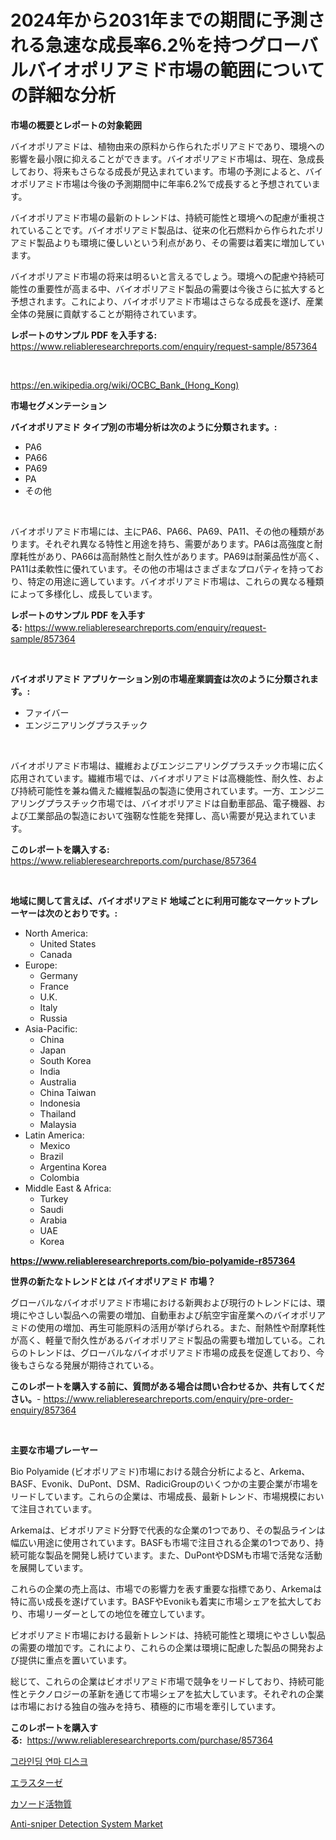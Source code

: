 <p><h1>2024年から2031年までの期間に予測される急速な成長率6.2％を持つグローバルバイオポリアミド市場の範囲についての詳細な分析</h1></p><p><strong>市場の概要とレポートの対象範囲</strong></p>
<p><p>バイオポリアミドは、植物由来の原料から作られたポリアミドであり、環境への影響を最小限に抑えることができます。バイオポリアミド市場は、現在、急成長しており、将来もさらなる成長が見込まれています。市場の予測によると、バイオポリアミド市場は今後の予測期間中に年率6.2%で成長すると予想されています。</p><p>バイオポリアミド市場の最新のトレンドは、持続可能性と環境への配慮が重視されていることです。バイオポリアミド製品は、従来の化石燃料から作られたポリアミド製品よりも環境に優しいという利点があり、その需要は着実に増加しています。</p><p>バイオポリアミド市場の将来は明るいと言えるでしょう。環境への配慮や持続可能性の重要性が高まる中、バイオポリアミド製品の需要は今後さらに拡大すると予想されます。これにより、バイオポリアミド市場はさらなる成長を遂げ、産業全体の発展に貢献することが期待されています。</p></p>
<p><strong>レポートのサンプル PDF を入手する:</strong> <a href="https://www.reliableresearchreports.com/enquiry/request-sample/857364">https://www.reliableresearchreports.com/enquiry/request-sample/857364</a></p>
<p>&nbsp;</p>
<p><a href="https://en.wikipedia.org/wiki/OCBC_Bank_(Hong_Kong)">https://en.wikipedia.org/wiki/OCBC_Bank_(Hong_Kong)</a></p>
<p><strong>市場セグメンテーション</strong></p>
<p><strong>バイオポリアミド タイプ別の市場分析は次のように分類されます。:</strong></p>
<p><ul><li>PA6</li><li>PA66</li><li>PA69</li><li>PA</li><li>その他</li></ul></p>
<p>&nbsp;</p>
<p><p>バイオポリアミド市場には、主にPA6、PA66、PA69、PA11、その他の種類があります。それぞれ異なる特性と用途を持ち、需要があります。PA6は高強度と耐摩耗性があり、PA66は高耐熱性と耐久性があります。PA69は耐薬品性が高く、PA11は柔軟性に優れています。その他の市場はさまざまなプロパティを持っており、特定の用途に適しています。バイオポリアミド市場は、これらの異なる種類によって多様化し、成長しています。</p></p>
<p><strong>レポートのサンプル PDF を入手する:</strong>&nbsp;<a href="https://www.reliableresearchreports.com/enquiry/request-sample/857364">https://www.reliableresearchreports.com/enquiry/request-sample/857364</a></p>
<p>&nbsp;</p>
<p><strong> バイオポリアミド アプリケーション別の市場産業調査は次のように分類されます。:</strong></p>
<p><ul><li>ファイバー</li><li>エンジニアリングプラスチック</li></ul></p>
<p>&nbsp;</p>
<p><p>バイオポリアミド市場は、繊維およびエンジニアリングプラスチック市場に広く応用されています。繊維市場では、バイオポリアミドは高機能性、耐久性、および持続可能性を兼ね備えた繊維製品の製造に使用されています。一方、エンジニアリングプラスチック市場では、バイオポリアミドは自動車部品、電子機器、および工業部品の製造において強靭な性能を発揮し、高い需要が見込まれています。</p></p>
<p><strong>このレポートを購入する:</strong>&nbsp; <a href="https://www.reliableresearchreports.com/purchase/857364">https://www.reliableresearchreports.com/purchase/857364</a></p>
<p>&nbsp;</p>
<p><strong>地域に関して言えば、バイオポリアミド 地域ごとに利用可能なマーケットプレーヤーは次のとおりです。:</strong></p>
<p><ul>
    <li>
        North America:
        <ul>
            <li>United States</li>
            <li>Canada</li>
        </ul>
    </li>
    <li>
        Europe:
        <ul>
            <li>Germany</li>
            <li>France</li>
            <li>U.K.</li>
            <li>Italy</li>
            <li>Russia</li>
        </ul>
    </li>
    <li>
        Asia-Pacific:
        <ul>
            <li>China</li>
            <li>Japan</li>
            <li>South Korea</li>
            <li>India</li>
            <li>Australia</li>
            <li>China Taiwan</li>
            <li>Indonesia</li>
            <li>Thailand</li>
            <li>Malaysia</li>
        </ul>
    </li>
    <li>
        Latin America:
        <ul>
            <li>Mexico</li>
            <li>Brazil</li>
            <li>Argentina Korea</li>
            <li>Colombia</li>
        </ul>
    </li>
    <li>
        Middle East & Africa:
        <ul>
            <li>Turkey</li>
            <li>Saudi</li>
            <li>Arabia</li>
            <li>UAE</li>
            <li>Korea</li>
        </ul>
    </li>
    </ul></p>
<p><strong><a href="https://www.reliableresearchreports.com/bio-polyamide-r857364">https://www.reliableresearchreports.com/bio-polyamide-r857364</a></strong>&nbsp;</p>
<p><strong>世界の新たなトレンドとは バイオポリアミド 市場？</strong></p>
<p><p>グローバルなバイオポリアミド市場における新興および現行のトレンドには、環境にやさしい製品への需要の増加、自動車および航空宇宙産業へのバイオポリアミドの使用の増加、再生可能原料の活用が挙げられる。また、耐熱性や耐摩耗性が高く、軽量で耐久性があるバイオポリアミド製品の需要も増加している。これらのトレンドは、グローバルなバイオポリアミド市場の成長を促進しており、今後もさらなる発展が期待されている。</p></p>
<p><strong>このレポートを購入する前に、質問がある場合は問い合わせるか、共有してください。</strong>- <a href="https://www.reliableresearchreports.com/enquiry/pre-order-enquiry/857364">https://www.reliableresearchreports.com/enquiry/pre-order-enquiry/857364</a></p>
<p>&nbsp;</p>
<p><strong>主要な市場プレーヤー</strong></p>
<p><p>Bio Polyamide (ビオポリアミド)市場における競合分析によると、Arkema、BASF、Evonik、DuPont、DSM、RadiciGroupのいくつかの主要企業が市場をリードしています。これらの企業は、市場成長、最新トレンド、市場規模において注目されています。</p><p>Arkemaは、ビオポリアミド分野で代表的な企業の1つであり、その製品ラインは幅広い用途に使用されています。BASFも市場で注目される企業の1つであり、持続可能な製品を開発し続けています。また、DuPontやDSMも市場で活発な活動を展開しています。</p><p>これらの企業の売上高は、市場での影響力を表す重要な指標であり、Arkemaは特に高い成長を遂げています。BASFやEvonikも着実に市場シェアを拡大しており、市場リーダーとしての地位を確立しています。</p><p>ビオポリアミド市場における最新トレンドは、持続可能性と環境にやさしい製品の需要の増加です。これにより、これらの企業は環境に配慮した製品の開発および提供に重点を置いています。</p><p>総じて、これらの企業はビオポリアミド市場で競争をリードしており、持続可能性とテクノロジーの革新を通じて市場シェアを拡大しています。それぞれの企業は市場における独自の強みを持ち、積極的に市場を牽引しています。</p></p>
<p><strong>このレポートを購入する:</strong>&nbsp;&nbsp;<a href="https://www.reliableresearchreports.com/purchase/857364">https://www.reliableresearchreports.com/purchase/857364</a></p>
<p><p><a href="https://github.com/LuckeyCorbin/Market-Research-Report-List-1/blob/main/22778167836.md">그라인딩 연마 디스크</a></p><p><a href="https://github.com/DanykaKilback/Market-Research-Report-List-2/blob/main/14154693690.md">エラスターゼ</a></p><p><a href="https://github.com/RandallRunte2023/Market-Research-Report-List-2/blob/main/33916063689.md">カソード活物質</a></p><p><a href="https://github.com/fkhcgcyl33/Market-Research-Report-List-1/blob/main/anti-sniper-detection-system-market.md">Anti-sniper Detection System Market</a></p></p>